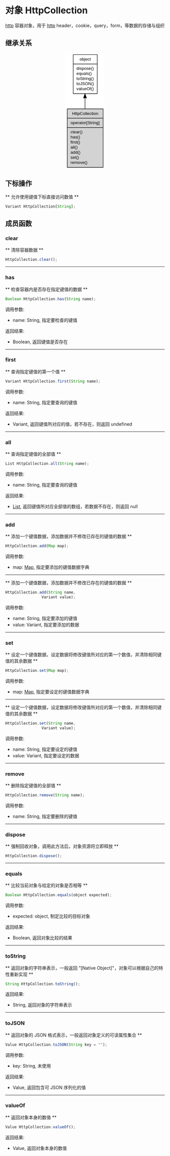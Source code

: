 # 对象 HttpCollection
[http](../../module/ifs/http.md) 容器对象，用于 [http](../../module/ifs/http.md) header，cookie，query，form，等数据的存储与组织

## 继承关系
<div style="text-align: center;"><svg width="93pt" height="274pt" viewBox="0.00 0.00 93.00 274.00" xmlns="http://www.w3.org/2000/svg" xmlns:xlink="http://www.w3.org/1999/xlink">
<g id="graph0" class="graph" transform="scale(1 1) rotate(0) translate(4 270)">
<title>%0</title>
<polygon fill="#ffffff" stroke="transparent" points="-4,4 -4,-270 89,-270 89,4 -4,4"/>
<!-- object -->
<g id="node1" class="node">
<title>object</title>
<g id="a_node1"><a xlink:href="object.md" xlink:title="object">
<polygon fill="#ffffff" stroke="transparent" points="14,-174 14,-266 71,-266 71,-174 14,-174"/>
<polygon fill="none" stroke="#000000" points="14.5,-244 14.5,-266 71.5,-266 71.5,-244 14.5,-244"/>
<text text-anchor="start" x="29.6625" y="-252" font-family="Helvetica,sans-Serif" font-size="10.00" fill="#000000">object</text>
<polygon fill="none" stroke="#000000" points="14.5,-174 14.5,-244 71.5,-244 71.5,-174 14.5,-174"/>
<text text-anchor="start" x="19.5" y="-230" font-family="Helvetica,sans-Serif" font-size="10.00" fill="#000000"> dispose()</text>
<text text-anchor="start" x="19.5" y="-218" font-family="Helvetica,sans-Serif" font-size="10.00" fill="#000000"> equals()</text>
<text text-anchor="start" x="19.5" y="-206" font-family="Helvetica,sans-Serif" font-size="10.00" fill="#000000"> toString()</text>
<text text-anchor="start" x="19.5" y="-194" font-family="Helvetica,sans-Serif" font-size="10.00" fill="#000000"> toJSON()</text>
<text text-anchor="start" x="19.5" y="-182" font-family="Helvetica,sans-Serif" font-size="10.00" fill="#000000"> valueOf()</text>
</a>
</g>
</g>
<!-- HttpCollection -->
<g id="node2" class="node">
<title>HttpCollection</title>
<g id="a_node2"><a xlink:title="HttpCollection">
<polygon fill="#d3d3d3" stroke="transparent" points="0,0 0,-138 85,-138 85,0 0,0"/>
<polygon fill="none" stroke="#000000" points=".5,-116 .5,-138 85.5,-138 85.5,-116 .5,-116"/>
<text text-anchor="start" x="11.8865" y="-124" font-family="Helvetica,sans-Serif" font-size="10.00" fill="#000000">HttpCollection</text>
<polygon fill="none" stroke="#000000" points=".5,-94 .5,-116 85.5,-116 85.5,-94 .5,-94"/>
<text text-anchor="start" x="5.5" y="-102" font-family="Helvetica,sans-Serif" font-size="10.00" fill="#000000"> operator[String]</text>
<polygon fill="none" stroke="#000000" points=".5,0 .5,-94 85.5,-94 85.5,0 .5,0"/>
<text text-anchor="start" x="5.5" y="-80" font-family="Helvetica,sans-Serif" font-size="10.00" fill="#000000"> clear()</text>
<text text-anchor="start" x="5.5" y="-68" font-family="Helvetica,sans-Serif" font-size="10.00" fill="#000000"> has()</text>
<text text-anchor="start" x="5.5" y="-56" font-family="Helvetica,sans-Serif" font-size="10.00" fill="#000000"> first()</text>
<text text-anchor="start" x="5.5" y="-44" font-family="Helvetica,sans-Serif" font-size="10.00" fill="#000000"> all()</text>
<text text-anchor="start" x="5.5" y="-32" font-family="Helvetica,sans-Serif" font-size="10.00" fill="#000000"> add()</text>
<text text-anchor="start" x="5.5" y="-20" font-family="Helvetica,sans-Serif" font-size="10.00" fill="#000000"> set()</text>
<text text-anchor="start" x="5.5" y="-8" font-family="Helvetica,sans-Serif" font-size="10.00" fill="#000000"> remove()</text>
</a>
</g>
</g>
<!-- object&#45;&gt;HttpCollection -->
<g id="edge1" class="edge">
<title>object-&gt;HttpCollection</title>
<path fill="none" stroke="#000000" d="M42.5,-163.8676C42.5,-155.5006 42.5,-146.7932 42.5,-138.1957"/>
<polygon fill="#000000" stroke="#000000" points="39.0001,-163.8745 42.5,-173.8745 46.0001,-163.8746 39.0001,-163.8745"/>
</g>
</g>
</svg></div>

## 下标操作
        
** 允许使用键值下标直接访问数值 **
```JavaScript
Variant HttpCollection[String];
```

## 成员函数
        
### clear
** 清除容器数据 **
```JavaScript
HttpCollection.clear();
```

--------------------------
### has
** 检查容器内是否存在指定键值的数据 **
```JavaScript
Boolean HttpCollection.has(String name);
```

调用参数:
* name: String, 指定要检查的键值

返回结果:
* Boolean, 返回键值是否存在

--------------------------
### first
** 查询指定键值的第一个值 **
```JavaScript
Variant HttpCollection.first(String name);
```

调用参数:
* name: String, 指定要查询的键值

返回结果:
* Variant, 返回键值所对应的值，若不存在，则返回 undefined

--------------------------
### all
** 查询指定键值的全部值 **
```JavaScript
List HttpCollection.all(String name);
```

调用参数:
* name: String, 指定要查询的键值

返回结果:
* [List](List.md), 返回键值所对应全部值的数组，若数据不存在，则返回 null

--------------------------
### add
** 添加一个键值数据，添加数据并不修改已存在的键值的数据 **
```JavaScript
HttpCollection.add(Map map);
```

调用参数:
* map: [Map](Map.md), 指定要添加的键值数据字典

--------------------------
** 添加一个键值数据，添加数据并不修改已存在的键值的数据 **
```JavaScript
HttpCollection.add(String name,
                Variant value);
```

调用参数:
* name: String, 指定要添加的键值
* value: Variant, 指定要添加的数据

--------------------------
### set
** 设定一个键值数据，设定数据将修改键值所对应的第一个数值，并清除相同键值的其余数据 **
```JavaScript
HttpCollection.set(Map map);
```

调用参数:
* map: [Map](Map.md), 指定要设定的键值数据字典

--------------------------
** 设定一个键值数据，设定数据将修改键值所对应的第一个数值，并清除相同键值的其余数据 **
```JavaScript
HttpCollection.set(String name,
                Variant value);
```

调用参数:
* name: String, 指定要设定的键值
* value: Variant, 指定要设定的数据

--------------------------
### remove
** 删除指定键值的全部值 **
```JavaScript
HttpCollection.remove(String name);
```

调用参数:
* name: String, 指定要删除的键值

--------------------------
### dispose
** 强制回收对象，调用此方法后，对象资源将立即释放 **
```JavaScript
HttpCollection.dispose();
```

--------------------------
### equals
** 比较当前对象与给定的对象是否相等 **
```JavaScript
Boolean HttpCollection.equals(object expected);
```

调用参数:
* expected: object, 制定比较的目标对象

返回结果:
* Boolean, 返回对象比较的结果

--------------------------
### toString
** 返回对象的字符串表示，一般返回 "[Native Object]"，对象可以根据自己的特性重新实现 **
```JavaScript
String HttpCollection.toString();
```

返回结果:
* String, 返回对象的字符串表示

--------------------------
### toJSON
** 返回对象的 JSON 格式表示，一般返回对象定义的可读属性集合 **
```JavaScript
Value HttpCollection.toJSON(String key = "");
```

调用参数:
* key: String, 未使用

返回结果:
* Value, 返回包含可 JSON 序列化的值

--------------------------
### valueOf
** 返回对象本身的数值 **
```JavaScript
Value HttpCollection.valueOf();
```

返回结果:
* Value, 返回对象本身的数值

